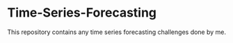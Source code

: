 # Time-Series-Forecasting
This repository contains any time series forecasting challenges done by me.
